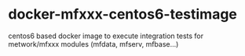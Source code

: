 # docker-mfxxx-centos6-testimage
centos6 based docker image to execute integration tests for metwork/mfxxx modules (mfdata, mfserv, mfbase...) 
